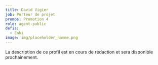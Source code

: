 ```yaml
---
title: David Vigier
job: Porteur de projet
promos: Promotion 4
role: agent-public
defis:
  - Enki
image: img/placeholder_homme.png
---
```

La description de ce profil est en cours de rédaction et sera disponible prochainement.